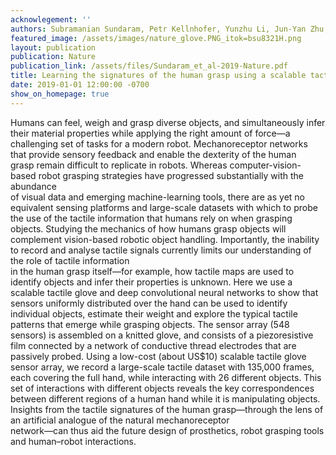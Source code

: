 ```yaml
---
acknowlegement: ''
authors: Subramanian Sundaram, Petr Kellnhofer, Yunzhu Li, Jun-Yan Zhu, Antonio Torralba, Wojciech Matusik
featured_image: /assets/images/nature_glove.PNG_itok=bsu8321H.png
layout: publication
publication: Nature
publication_link: /assets/files/Sundaram_et_al-2019-Nature.pdf
title: Learning the signatures of the human grasp using a scalable tactile glove
date: 2019-01-01 12:00:00 -0700
show_on_homepage: true
---
```


Humans can feel, weigh and grasp diverse objects, and simultaneously infer their material properties while applying the right amount of force—a challenging set of tasks for a modern robot. Mechanoreceptor networks that provide sensory feedback and enable the dexterity of the human grasp remain difficult to replicate in robots. Whereas computer-vision-based robot grasping strategies have progressed substantially with the abundance<br/>
of visual data and emerging machine-learning tools, there are as yet no equivalent sensing platforms and large-scale datasets with which to probe the use of the tactile information that humans rely on when grasping objects. Studying the mechanics of how humans grasp objects will complement vision-based robotic object handling. Importantly, the inability to record and analyse tactile signals currently limits our understanding of the role of tactile information<br/>
in the human grasp itself—for example, how tactile maps are used to identify objects and infer their properties is unknown. Here we use a scalable tactile glove and deep convolutional neural networks to show that sensors uniformly distributed over the hand can be used to identify individual objects, estimate their weight and explore the typical tactile patterns that emerge while grasping objects. The sensor array (548 sensors) is assembled on a knitted glove, and consists of a piezoresistive film connected by a network of conductive thread electrodes that are passively probed. Using a low-cost (about US$10) scalable tactile glove sensor array, we record a large-scale tactile dataset with 135,000 frames, each covering the full hand, while interacting with 26 different objects. This set of interactions with different objects reveals the key correspondences between different regions of a human hand while it is manipulating objects. Insights from the tactile signatures of the human grasp—through the lens of an artificial analogue of the natural mechanoreceptor<br/>
network—can thus aid the future design of prosthetics, robot grasping tools and human–robot interactions.
